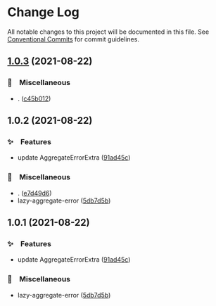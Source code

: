 # Change Log

All notable changes to this project will be documented in this file.
See [Conventional Commits](https://conventionalcommits.org) for commit guidelines.

## [1.0.3](https://github.com/bluelovers/ws-error/compare/lazy-aggregate-error@1.0.2...lazy-aggregate-error@1.0.3) (2021-08-22)


### 🔖　Miscellaneous

* . ([c45b012](https://github.com/bluelovers/ws-error/commit/c45b01211f0d3cadc19a2936d97d4ce028238dd9))





## 1.0.2 (2021-08-22)


### ✨　Features

* update AggregateErrorExtra ([91ad45c](https://github.com/bluelovers/ws-error/commit/91ad45c11ba413198001dc5fabeb466e127f8058))


### 🔖　Miscellaneous

* . ([e7d49d6](https://github.com/bluelovers/ws-error/commit/e7d49d65a917582b168c45df796e198afd0a7de2))
* lazy-aggregate-error ([5db7d5b](https://github.com/bluelovers/ws-error/commit/5db7d5bc2a621300ed69bea0c8b628bff5537d94))





## 1.0.1 (2021-08-22)


### ✨　Features

* update AggregateErrorExtra ([91ad45c](https://github.com/bluelovers/ws-error/commit/91ad45c11ba413198001dc5fabeb466e127f8058))


### 🔖　Miscellaneous

* lazy-aggregate-error ([5db7d5b](https://github.com/bluelovers/ws-error/commit/5db7d5bc2a621300ed69bea0c8b628bff5537d94))
